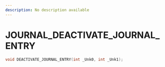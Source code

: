 ```yaml
---
description: No description available 
---
```


# JOURNAL\_DEACTIVATE_JOURNAL_ENTRY

```cpp
void DEACTIVATE_JOURNAL_ENTRY(int _Unk0, int _Unk1);
```